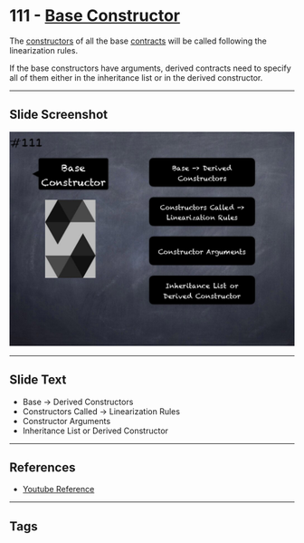 # 111 - [Base Constructor](Base%20Constructor.md)
The [constructors](../2.%20Solidity%20101/Constructor.md) of all the base [contracts](../1.%20Ethereum101/Smart%20Contracts.md) will be called following the linearization rules. 

If the base constructors have arguments, derived contracts need to specify all of them either in the inheritance list or in the derived constructor.
___
## Slide Screenshot
![111.jpg](../../images/3.%20Solidity%20201/111.jpg)
___
## Slide Text
- Base -> Derived Constructors
- Constructors Called -> Linearization Rules
- Constructor Arguments
- Inheritance List or Derived Constructor
___
## References
- [Youtube Reference](https://youtu.be/3bFgsmsQXrE?t=812)
___
## Tags